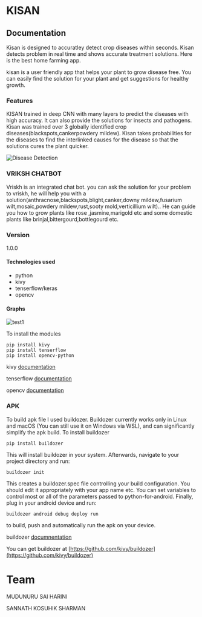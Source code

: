 # KISAN
## Documentation

Kisan is designed to accuratley detect crop diseases within seconds. Kisan detects problem in real time and shows accurate treatment solutions. Here is the best home farming app.

kisan is a user friendly app that helps your plant to grow disease free. You can easily find the solution for your plant and get suggestions for healthy growth. <!-- kisan helps you to make homemade fertilizers. -->
### Features
KISAN trained in deep CNN with many layers to predict the diseases with high accuracy. It can also provide the solutions for insects and pathogens. Kisan was trained over 3 globally identified crop diseases(blackspots,cankerpowdery mildew). Kisan takes probabilities for the diseases to find the interlinked causes for the disease so that the solutions cures the plant quicker.

![Disease Detection](https://bitrefine.group/images/1920x870/damaged_leaves_1920x870.jpg)
### VRIKSH CHATBOT
Vriskh is an integrated chat bot. you can ask the solution for your problem to vriskh, he will help you with a solution(anthracnose,blackspots,blight,canker,downy mildew,fusarium wilt,mosaic,powdery mildew,rust,sooty mold,verticillium wilt).. He can guide you how to grow plants like rose ,jasmine,marigold etc and some domestic plants like brinjal,bittergourd,bottlegourd etc.

### Version
1.0.0

#### Technologies used
* python
* kivy
* tenserflow/keras
* opencv


#### Graphs




![test1](https://user-images.githubusercontent.com/118742334/232312729-a5d1e473-4916-440d-9f52-bfeda635a9af.png)








To install the modules
```
pip install kivy
pip install tenserflow
pip install opencv-python
```
kivy [documentation](https://kivy.org/doc/stable/gettingstarted/intro.html "kivy")

tenserflow [documentation](https://www.tensorflow.org/api_docs/python/tf "tensorflow")

opencv [documentation](https://docs.opencv.org/4.x/d1/dfb/intro.html "opencv")
### APK

To build apk file I used buildozer. Buildozer currently works only in Linux and macOS (You can still use it on Windows via WSL), and can significantly simplify the apk build.
To install buildozer
```
pip install buildozer
```
This will install buildozer in your system. Afterwards, navigate to your project directory and run:
```
buildozer init
```
This creates a buildozer.spec file controlling your build configuration. You should edit it appropriately with your app name etc. You can set variables to control most or all of the parameters passed to python-for-android.
Finally, plug in your android device and run:
```
buildozer android debug deploy run
```
to build, push and automatically run the apk on your device.

buildozer [documnentation](https://kivy.org/doc/stable/guide/packaging-android.html "buildozer")

You can get buildozer at [https://github.com/kivy/buildozer](https://github.com/kivy/buildozer)


# Team

MUDUNURU SAI HARINI

SANNATH KOSUHIK SHARMAN
